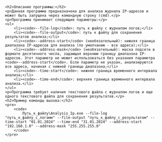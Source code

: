 
    <h2>Описание программы:</h2>
    <p>Данная программа предназначена для анализа журнала IP-адресов и может быть запущена через командную строку (cmd).</p>
    <p>Программа принимает следующие параметры:</p>
    <ul>
        <li><code>--file-log</code>: путь к файлу с журналом логов;</li>
        <li><code>--file-output</code>: путь к файлу для сохранения результатов анализа;</li>
        <li><code>--address-start</code> (необязательный): нижняя граница диапазона IP-адресов для анализа (по умолчанию - все адреса);</li>
        <li><code>--address-mask</code> (необязательный): маска подсети в формате десятичного числа, задающая верхнюю границу диапазона IP-адресов. Этот параметр не может использоваться без указания параметра <code>--address-start</code>. Если параметр не указан, анализируются все адреса, начиная с нижней границы диапазона;</li>
        <li><code>--time-start</code>: нижняя граница временного интервала анализа;</li>
        <li><code>--time-end</code>: верхняя граница временного интервала анализа.</li>
    </ul>
    <p>Программа требует наличия текстового файла с журналом логов и еще одного текстового файла для сохранения результатов.</p>
    <h2>Пример команды вызова:</h2>
    <pre>
        <code>
            Путь_к_файлу\Analysis_Ip.exe --file-log "путь_к_файлу_с_логами" --file-output "путь_к_файлу_с_результатом" --time-start "01.01.2024" --time-end "31.01.2024" --address-start "192.168.1.0" --address-mask "255.255.255.0"
        </code>
    </pre>
</html>
